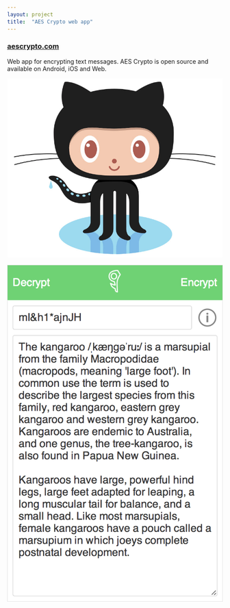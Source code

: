 ```yaml
---
layout: project
title:  "AES Crypto web app"
---
```


### [aescrypto.com](http://aescrypto.com)

Web app for encrypting text messages. AES Crypto is open source and available on Android, iOS and Web.

<a href='https://github.com/evgenyneu/aes-crypto-web' title='View source on GitHub'><img src='/image/logos/octocat.jpg' alt='View source on GitHub' class='GitHubOctocatLogo'></a>

<img src='/image/projects/2014_05_aes_crypto_for_web.png' class='Screenshot--IphonePortrait2x' title='AES Crypto Web'>